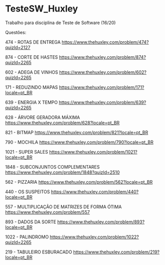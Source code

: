 # TesteSW_Huxley
Trabalho para disciplina de Teste de Software (16/20)

Questões:

474 - ROTAS DE ENTREGA
https://www.thehuxley.com/problem/474?quizId=2127

874 - CORTE DE HASTES
https://www.thehuxley.com/problem/874?quizId=2265

602 - ADEGA DE VINHOS
https://www.thehuxley.com/problem/602?quizId=2265

171 - REDUZINDO MAPAS
https://www.thehuxley.com/problem/171?locale=pt_BR

639 - ENERGIA X TEMPO
https://www.thehuxley.com/problem/639?quizId=2265

628 - ÁRVORE GERADORA MÁXIMA
https://www.thehuxley.com/problem/628?locale=pt_BR

821 - BITMAP
https://www.thehuxley.com/problem/821?locale=pt_BR

790 - MOCHILA
https://www.thehuxley.com/problem/790?locale=pt_BR

1021 - SUPER SALES
https://www.thehuxley.com/problem/1021?locale=pt_BR

1848 - SUBCONJUNTOS COMPLEMENTARES
https://www.thehuxley.com/problem/1848?quizId=2510

562 - PIZZARIA
https://www.thehuxley.com/problem/562?locale=pt_BR

440 - OS SUSPEITOS
https://www.thehuxley.com/problem/440?locale=pt_BR

557 - MULTIPLICAÇÃO DE MATRIZES DE FORMA ÓTIMA
https://www.thehuxley.com/problem/557

893 - DADOS DA SORTE
https://www.thehuxley.com/problem/893?locale=pt_BR

1022 - PALINDROMO
https://www.thehuxley.com/problem/1022?quizId=2265

219 - TABULEIRO ESBURACADO
https://www.thehuxley.com/problem/219?locale=pt_BR
